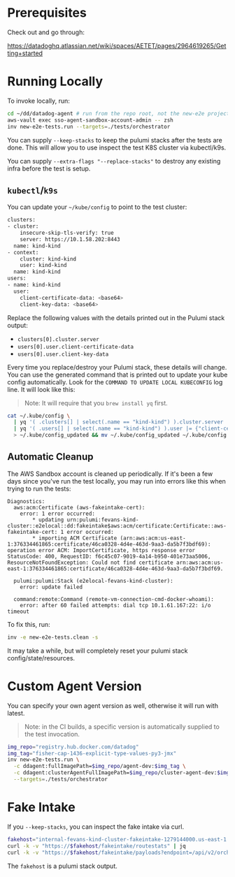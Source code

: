 # Prerequisites

Check out and go through:

https://datadoghq.atlassian.net/wiki/spaces/AETET/pages/2964619265/Getting+started

# Running Locally

To invoke locally, run:

```bash
cd ~/dd/datadog-agent # run from the repo root, not the new-e2e project root
aws-vault exec sso-agent-sandbox-account-admin -- zsh
inv new-e2e-tests.run --targets=./tests/orchestrator
```

You can supply `--keep-stacks` to keep the pulumi stacks after the tests are done. This will allow you to use inspect
the test K8S cluster via kubectl/k9s.

You can supply `--extra-flags "--replace-stacks"` to destroy any existing infra before the test is setup.

## `kubectl`/`k9s`

You can update your `~/kube/config` to point to the test cluster:

```bash
clusters:
- cluster:
    insecure-skip-tls-verify: true
    server: https://10.1.58.202:8443
  name: kind-kind
- context:
    cluster: kind-kind
    user: kind-kind
  name: kind-kind
users:
- name: kind-kind
  user:
    client-certificate-data: <base64>
    client-key-data: <base64>
```

Replace the following values with the details printed out in the Pulumi stack output:
- `clusters[0].cluster.server`
- `users[0].user.client-certificate-data`
- `users[0].user.client-key-data`

Every time you replace/destroy your Pulumi stack, these details will change. You can use the generated command that is
printed out to update your kube config automatically. Look for the `COMMAND TO UPDATE LOCAL KUBECONFIG` log line. It
will look like this:

> Note: It will require that you `brew install yq` first.

```bash
cat ~/.kube/config \
  | yq '( .clusters[] | select(.name == "kind-kind") ).cluster.server |= "https://10.1.58.202:8443"' \
  | yq '( .users[] | select(.name == "kind-kind") ).user |= {"client-certificate-data": "<base64>", "client-key-data": "<base64>"}' \
  > ~/.kube/config_updated && mv ~/.kube/config_updated ~/.kube/config
```

## Automatic Cleanup

The AWS Sandbox account is cleaned up periodically. If it's been a few days since you've run the test locally, you may
run into errors like this when trying to run the tests:

```
Diagnostics:
  aws:acm:Certificate (aws-fakeintake-cert):
    error: 1 error occurred:
    	* updating urn:pulumi:fevans-kind-cluster::e2elocal::dd:fakeintake$aws:acm/certificate:Certificate::aws-fakeintake-cert: 1 error occurred:
    	* importing ACM Certificate (arn:aws:acm:us-east-1:376334461865:certificate/46ca0328-4d4e-463d-9aa3-da5b7f3bdf69): operation error ACM: ImportCertificate, https response error StatusCode: 400, RequestID: f6c45c07-9019-4a14-b950-401e73aa5006, ResourceNotFoundException: Could not find certificate arn:aws:acm:us-east-1:376334461865:certificate/46ca0328-4d4e-463d-9aa3-da5b7f3bdf69.

  pulumi:pulumi:Stack (e2elocal-fevans-kind-cluster):
    error: update failed

  command:remote:Command (remote-vm-connection-cmd-docker-whoami):
    error: after 60 failed attempts: dial tcp 10.1.61.167:22: i/o timeout
```

To fix this, run:

```bash
inv -e new-e2e-tests.clean -s
```

It may take a while, but will completely reset your pulumi stack config/state/resources.

# Custom Agent Version

You can specify your own agent version as well, otherwise it will run with latest.

> Note: in the CI builds, a specific version is automatically supplied to the test invocation.

```bash
img_repo="registry.hub.docker.com/datadog"
img_tag="fisher-cap-1436-explicit-type-values-py3-jmx"
inv new-e2e-tests.run \
  -c ddagent:fullImagePath=$img_repo/agent-dev:$img_tag \
  -c ddagent:clusterAgentFullImagePath=$img_repo/cluster-agent-dev:$img_tag \
  --targets=./tests/orchestrator
```

# Fake Intake

If you `--keep-stacks`, you can inspect the fake intake via curl.

```bash
fakehost="internal-fevans-kind-cluster-fakeintake-1279144000.us-east-1.elb.amazonaws.com"
curl -k -v "https://$fakehost/fakeintake/routestats" | jq
curl -k -v "https://$fakehost/fakeintake/payloads?endpoint=/api/v2/orchmanif" | jq
```

The `fakehost` is a pulumi stack output.
